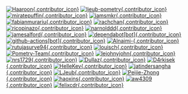 [![Haaroon](https://avatars.githubusercontent.com/u/7131194?v=4){.contributor_icon}](https://github.com/Haaroon)
[![ljeub-pometry](https://avatars.githubusercontent.com/u/97447091?v=4){.contributor_icon}](https://github.com/ljeub-pometry)
[![miratepuffin](https://avatars.githubusercontent.com/u/6665739?v=4){.contributor_icon}](https://github.com/miratepuffin)
[![iamsmkr](https://avatars.githubusercontent.com/u/4599890?v=4){.contributor_icon}](https://github.com/iamsmkr)
[![fabianmurariu](https://avatars.githubusercontent.com/u/2404621?v=4){.contributor_icon}](https://github.com/fabianmurariu)
[![rachchan](https://avatars.githubusercontent.com/u/25484244?v=4){.contributor_icon}](https://github.com/rachchan)
[![ricopinazo](https://avatars.githubusercontent.com/u/38461987?v=4){.contributor_icon}](https://github.com/ricopinazo)
[![narnolddd](https://avatars.githubusercontent.com/u/33124479?v=4){.contributor_icon}](https://github.com/narnolddd)
[![jamesalford](https://avatars.githubusercontent.com/u/7249162?v=4){.contributor_icon}](https://github.com/jamesalford)
[![dependabot[bot]](https://avatars.githubusercontent.com/in/29110?v=4){.contributor_icon}](https://github.com/apps/dependabot)
[![github-actions[bot]](https://avatars.githubusercontent.com/in/15368?v=4){.contributor_icon}](https://github.com/apps/github-actions)
[![Alnaimi-](https://avatars.githubusercontent.com/u/5095706?v=4){.contributor_icon}](https://github.com/Alnaimi-)
[![rutujasurve94](https://avatars.githubusercontent.com/u/9448002?v=4){.contributor_icon}](https://github.com/rutujasurve94)
[![louisch](https://avatars.githubusercontent.com/u/772346?v=4){.contributor_icon}](https://github.com/louisch)
[![Pometry-Team](https://avatars.githubusercontent.com/u/100171847?v=4){.contributor_icon}](https://github.com/Pometry-Team)
[![lejohnyjohn](https://avatars.githubusercontent.com/u/45882172?v=4){.contributor_icon}](https://github.com/lejohnyjohn)
[![nrs1729](https://avatars.githubusercontent.com/u/51863168?v=4){.contributor_icon}](https://github.com/nrs1729)
[![Dullaz](https://avatars.githubusercontent.com/u/14945612?v=4){.contributor_icon}](https://github.com/Dullaz)
[![D4rkisek](https://avatars.githubusercontent.com/u/106534376?v=4){.contributor_icon}](https://github.com/D4rkisek)
[![HelleKev](https://avatars.githubusercontent.com/u/80215162?v=4){.contributor_icon}](https://github.com/HelleKev)
[![jatindersangha](https://avatars.githubusercontent.com/u/62962154?v=4){.contributor_icon}](https://github.com/jatindersangha)
[![LJeub](https://avatars.githubusercontent.com/u/7434177?v=4){.contributor_icon}](https://github.com/LJeub)
[![Peijie-Zhong](https://avatars.githubusercontent.com/u/111187839?v=4){.contributor_icon}](https://github.com/Peijie-Zhong)
[![haoxins](https://avatars.githubusercontent.com/u/2569835?v=4){.contributor_icon}](https://github.com/haoxins)
[![aw4309](https://avatars.githubusercontent.com/u/113125857?v=4){.contributor_icon}](https://github.com/aw4309)
[![felixcdr](https://avatars.githubusercontent.com/u/68109569?v=4){.contributor_icon}](https://github.com/felixcdr)
